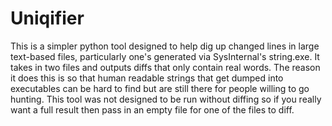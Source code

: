 # Uniqifier
This is a simpler python tool designed to help dig up changed lines in large text-based files, particularly one's generated via SysInternal's string.exe. It takes in two files and outputs diffs that only contain real words. The reason it does this is so that human readable strings that get dumped into executables can be hard to find but are still there for people willing to go hunting.
This tool was not designed to be run without diffing so if you really want a full result then pass in an empty file for one of the files to diff.
